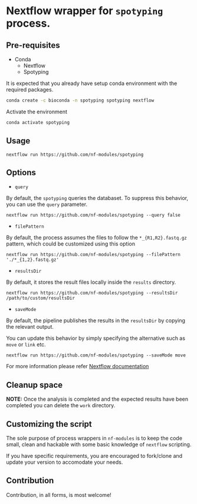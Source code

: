 # Nextflow wrapper for `spotyping` process.

## Pre-requisites 

- Conda
  - Nextflow
  - Spotyping

It is expected that you already have setup conda environment with the required packages.

```sh
conda create -c bioconda -n spotyping spotyping nextflow
```

Activate the environment

```sh
conda activate spotyping
```

## Usage

```
nextflow run https://github.com/nf-modules/spotyping
```

## Options

- `query` 

By default, the `spotyping` queries the databaset. To suppress this behavior, you can use the `query` parameter.

```
nextflow run https://github.com/nf-modules/spotyping --query false
```


- `filePattern`

By default, the process assumes the files to follow the `*_{R1,R2}.fastq.gz` pattern, which could be customized using this option

```
nextflow run https://github.com/nf-modules/spotyping --filePattern './*_{1,2}.fastq.gz'
```

- `resultsDir`

By default, it stores the result files locally inside the `results` directory.

```
nextflow run https://github.com/nf-modules/spotyping --resultsDir /path/to/custom/resultsDir
```

- `saveMode`

By default, the pipeline publishes the results in the `resultsDir` by copying the relevant output.

You can update this behavior by simply specifying the alternative such as `move` or `link` etc. 

```
nextflow run https://github.com/nf-modules/spotyping --saveMode move
```

For more information please refer [Nextflow documentation](https://www.nextflow.io/docs/latest/process.html#publishdir)

## Cleanup space

**NOTE:** Once the analysis is completed and the expected results have been completed you can delete the `work` directory.

## Customizing the script

The sole purpose of process wrappers in `nf-modules` is to keep the code small, clean and hackable with some basic knowledge of `nextflow` scripting.

If you have specific requirements, you are encouraged to fork/clone and update your version to accomodate your needs. 


## Contribution

Contribution, in all forms, is most welcome!
